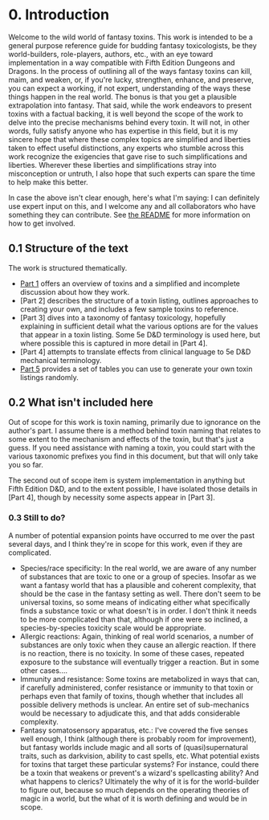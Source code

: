 # 0. Introduction

Welcome to the wild world of fantasy toxins. This work is intended to be a general purpose reference guide for budding fantasy toxicologists, be they world-builders, role-players, authors, etc., with an eye toward implementation in a way compatible with Fifth Edition Dungeons and Dragons. In the process of outlining all of the ways fantasy toxins can kill, maim, and weaken, or, if you're lucky, strengthen, enhance, and preserve, you can expect a working, if not expert, understanding of the ways these things happen in the real world. The bonus is that you get a plausible extrapolation into fantasy. That said, while the work endeavors to present toxins with a factual backing, it is well beyond the scope of the work to delve into the precise mechanisms behind every toxin. It will not, in other words, fully satisfy anyone who has expertise in this field, but it is my sincere hope that where these complex topics are simplified and liberties taken to effect useful distinctions, any experts who stumble across this work recognize the exigencies that gave rise to such simplifications and liberties. Wherever these liberties and simplifications stray into misconception or untruth, I also hope that such experts can spare the time to help make this better.

In case the above isn't clear enough, here's what I'm saying: I can definitely use expert input on this, and I welcome any and all collaborators who have something they can contribute. See [the README](https://github.com/HilltownStudios/toxinomicon/blob/master/README.md) for more information on how to get involved.

## 0.1 Structure of the text

The work is structured thematically. 

* [Part 1](https://github.com/HilltownStudios/toxinomicon/blob/master/1.toxicology-101.md) offers an overview of toxins and a simplified and incomplete discussion about how they work.
* [Part 2] describes the structure of a toxin listing, outlines approaches to creating your own, and includes a few sample toxins to reference.
* [Part 3] dives into a taxonomy of fantasy toxicology, hopefully explaining in sufficient detail what the various options are for the values that appear in a toxin listing. Some 5e D&D terminology is used here, but where possible this is captured in more detail in [Part 4].
* [Part 4] attempts to translate effects from clinical language to 5e D&D mechanical terminology.
* [Part 5](https://github.com/HilltownStudios/toxinomicon/blob/master/5.tables.md) provides a set of tables you can use to generate your own toxin listings randomly. 

## 0.2 What isn't included here

Out of scope for this work is toxin naming, primarily due to ignorance on the author's part. I assume there is a method behind toxin naming that relates to some extent to the mechanism and effects of the toxin, but that's just a guess. If you need assistance with naming a toxin, you could start with the various taxonomic prefixes you find in this document, but that will only take you so far. 

The second out of scope item is system implementation in anything but Fifth Edition D&D, and to the extent possible, I have isolated those details in [Part 4], though by necessity some aspects appear in [Part 3].

### 0.3 Still to do?

A number of potential expansion points have occurred to me over the past several days, and I think they're in scope for this work, even if they are complicated.

* Species/race specificity: In the real world, we are aware of any number of substances that are toxic to one or a group of species. Insofar as we want a fantasy world that has a plausible and coherent complexity, that should be the case in the fantasy setting as well. There don't seem to be universal toxins, so some means of indicating either what specifically finds a substance toxic or what doesn't is in order. I don't think it needs to be more complicated than that, although if one were so inclined, a species-by-species toxicity scale would be appropriate.
* Allergic reactions: Again, thinking of real world scenarios, a number of substances are only toxic when they cause an allergic reaction. If there is no reaction, there is no toxicity. In some of these cases, repeated exposure to the substance will eventually trigger a reaction. But in some other cases....
* Immunity and resistance: Some toxins are metabolized in ways that can, if carefully administered, confer resistance or immunity to that toxin or perhaps even that family of toxins, though whether that includes all possible delivery methods is unclear. An entire set of sub-mechanics would be necessary to adjudicate this, and that adds considerable complexity.
* Fantasy somatosensory apparatus, etc.: I've covered the five senses well enough, I think (although there is probably room for improvement), but fantasy worlds include magic and all sorts of (quasi)supernatural traits, such as darkvision, ability to cast spells, etc. What potential exists for toxins that target these particular systems? For instance, could there be a toxin that weakens or prevent's a wizard's spellcasting ability? And what happens to clerics? Ultimately the why of it is for the world-builder to figure out, because so much depends on the operating theories of magic in a world, but the what of it is worth defining and would be in scope. 
